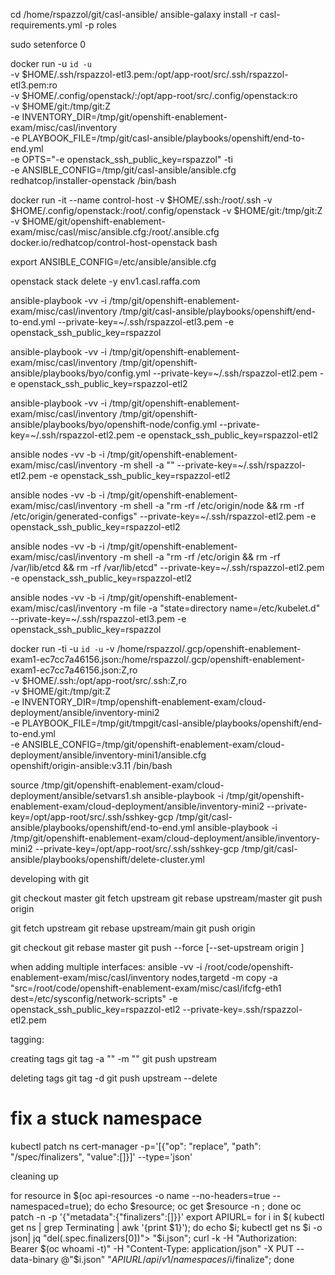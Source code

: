 
cd /home/rspazzol/git/casl-ansible/
ansible-galaxy install -r casl-requirements.yml -p roles

sudo setenforce 0
      
docker run -u `id -u` \
      -v $HOME/.ssh/rspazzol-etl3.pem:/opt/app-root/src/.ssh/rspazzol-etl3.pem:ro \
      -v $HOME/.config/openstack/:/opt/app-root/src/.config/openstack:ro \
      -v $HOME/git:/tmp/git:Z \
      -e INVENTORY_DIR=/tmp/git/openshift-enablement-exam/misc/casl/inventory \
      -e PLAYBOOK_FILE=/tmp/git/casl-ansible/playbooks/openshift/end-to-end.yml \
      -e OPTS="-e openstack_ssh_public_key=rspazzol" -ti \
      -e ANSIBLE_CONFIG=/tmp/git/casl-ansible/ansible.cfg \
      redhatcop/installer-openstack /bin/bash           
      
docker run -it --name control-host -v $HOME/.ssh:/root/.ssh -v $HOME/.config/openstack:/root/.config/openstack -v $HOME/git:/tmp/git:Z -v $HOME/git/openshift-enablement-exam/misc/casl/misc/ansible.cfg:/root/.ansible.cfg docker.io/redhatcop/control-host-openstack bash      

export ANSIBLE_CONFIG=/etc/ansible/ansible.cfg

openstack stack delete -y env1.casl.raffa.com

ansible-playbook -vv -i /tmp/git/openshift-enablement-exam/misc/casl/inventory   /tmp/git/casl-ansible/playbooks/openshift/end-to-end.yml --private-key=~/.ssh/rspazzol-etl3.pem -e openstack_ssh_public_key=rspazzol

ansible-playbook -vv -i /tmp/git/openshift-enablement-exam/misc/casl/inventory   /tmp/git/openshift-ansible/playbooks/byo/config.yml --private-key=~/.ssh/rspazzol-etl2.pem -e openstack_ssh_public_key=rspazzol-etl2

ansible-playbook -vv -i /tmp/git/openshift-enablement-exam/misc/casl/inventory   /tmp/git/openshift-ansible/playbooks/byo/openshift-node/config.yml --private-key=~/.ssh/rspazzol-etl2.pem -e openstack_ssh_public_key=rspazzol-etl2

ansible nodes -vv -b -i /tmp/git/openshift-enablement-exam/misc/casl/inventory -m shell -a "<command>" --private-key=~/.ssh/rspazzol-etl2.pem -e openstack_ssh_public_key=rspazzol-etl2

ansible nodes -vv -b -i /tmp/git/openshift-enablement-exam/misc/casl/inventory -m shell -a "rm -rf /etc/origin/node && rm -rf /etc/origin/generated-configs" --private-key=~/.ssh/rspazzol-etl2.pem -e openstack_ssh_public_key=rspazzol-etl2

ansible nodes -vv -b -i /tmp/git/openshift-enablement-exam/misc/casl/inventory -m shell -a "rm -rf /etc/origin && rm -rf /var/lib/etcd && rm -rf /var/lib/etcd" --private-key=~/.ssh/rspazzol-etl2.pem -e openstack_ssh_public_key=rspazzol-etl2

ansible nodes -vv -b -i /tmp/git/openshift-enablement-exam/misc/casl/inventory -m file -a "state=directory name=/etc/kubelet.d" --private-key=~/.ssh/rspazzol-etl3.pem -e openstack_ssh_public_key=rspazzol


docker run -ti -u `id -u` -v /home/rspazzol/.gcp/openshift-enablement-exam1-ec7cc7a46156.json:/home/rspazzol/.gcp/openshift-enablement-exam1-ec7cc7a46156.json:Z,ro \
                         -v $HOME/.ssh:/opt/app-root/src/.ssh:Z,ro \
                         -v $HOME/git:/tmp/git:Z \
                         -e INVENTORY_DIR=/tmp/openshift-enablement-exam/cloud-deployment/ansible/inventory-mini2 \
                         -e PLAYBOOK_FILE=/tmp/git/tmpgit/casl-ansible/playbooks/openshift/end-to-end.yml \
                         -e ANSIBLE_CONFIG=/tmp/git/openshift-enablement-exam/cloud-deployment/ansible/inventory-mini1/ansible.cfg \
                         openshift/origin-ansible:v3.11 /bin/bash

source /tmp/git/openshift-enablement-exam/cloud-deployment/ansible/setvars1.sh
ansible-playbook -i /tmp/git/openshift-enablement-exam/cloud-deployment/ansible/inventory-mini2 --private-key=/opt/app-root/src/.ssh/sshkey-gcp /tmp/git/casl-ansible/playbooks/openshift/end-to-end.yml
ansible-playbook -i /tmp/git/openshift-enablement-exam/cloud-deployment/ansible/inventory-mini2 --private-key=/opt/app-root/src/.ssh/sshkey-gcp /tmp/git/casl-ansible/playbooks/openshift/delete-cluster.yml

developing with git

git checkout master
git fetch upstream
git rebase upstream/master
git push origin

git fetch upstream
git rebase upstream/main
git push origin

git checkout <branch>
git rebase master
git push --force [--set-upstream origin <branch>]

when adding multiple interfaces:
ansible -vv -i /root/code/openshift-enablement-exam/misc/casl/inventory nodes,targetd -m copy -a "src=/root/code/openshift-enablement-exam/misc/casl/ifcfg-eth1 dest=/etc/sysconfig/network-scripts" -e openstack_ssh_public_key=rspazzol-etl2 --private-key=.ssh/rspazzol-etl2.pem


tagging:

creating tags
git tag -a "<tagname>" -m "<commit message>"
git push upstream <tagname>

deleting tags
git tag -d <tagname>
git push upstream --delete <tagname>

# fix a stuck namespace

kubectl patch ns cert-manager -p='[{"op": "replace", "path": "/spec/finalizers", "value":[]}]' --type='json'


cleaning up

for resource in $(oc api-resources -o name --no-headers=true --namespaced=true); do echo $resource; oc get $resource -n <namespace>; done
oc patch <resource-type> <name> -n <namespace> -p '{"metadata":{"finalizers":[]}}'
export APIURL=<your API URL>
for i in $( kubectl get ns | grep Terminating | awk '{print $1}'); do echo $i; kubectl get ns $i -o json| jq "del(.spec.finalizers[0])"> "$i.json"; curl -k -H "Authorization: Bearer $(oc whoami -t)" -H "Content-Type: application/json" -X PUT --data-binary @"$i.json" "$APIURL/api/v1/namespaces/$i/finalize"; done